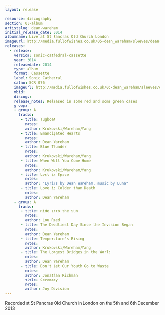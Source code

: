 ```yaml
---
layout: release

resource: discography
section: 01-album
artistslug: dean-wareham
initial_release_date: 2014
albumname: Live at St Pancras Old Church London
imageurl: http://media.fullofwishes.co.uk/05-dean_wareham/sleeves/dean-wareham-live-at-st-pancras-sonic-cathedral.jpg
releases:
  - release: 
    version: sonic-cathedral-cassette
    year: 2014
    releasedate: 2014
    type: album
    format: Cassette
    label: Sonic Cathedral
    catno: SCR 076
    imageurl: http://media.fullofwishes.co.uk/05-dean_wareham/sleeves/dean-wareham-live-at-st-pancras-sonic-cathedral.jpg
    mbid: 
    discogs: 
    release_notes: Released in some red and some green cases
    groups:
    - group: A
      tracks:
       - title: Tugboat
         notes: 
         author: Krukowski/Wareham/Yang
       - title: Emancipated Hearts
         notes: 
         author: Dean Wareham
       - title: Blue Thunder
         notes: 
         author: Krukowski/Wareham/Yang
       - title: When Will You Come Home
         notes: 
         author: Krukowski/Wareham/Yang
       - title: Lost in Space
         notes: 
         author: "Lyrics by Dean Wareham, music by Luna"
       - title: Love is Colder than Death
         notes: 
         author: Dean Wareham
    - group: A
      tracks:
       - title: Ride Into the Sun
         notes: 
         author: Lou Reed
       - title: The Deadliest Day Since the Invasion Began
         notes: 
         author: Dean Wareham
       - title: Temperature's Rising
         notes: 
         author: Krukowski/Wareham/Yang
       - title: The Longest Bridges in the World
         notes: 
         author: Dean Wareham
       - title: Don't Let Our Youth Go to Waste
         notes: 
         author: Jonathan Richman
       - title: Ceremony
         notes: 
         author: Joy Division
---
```

Recorded at St Pancras Old Church in London on the 5th and 6th December 2013
